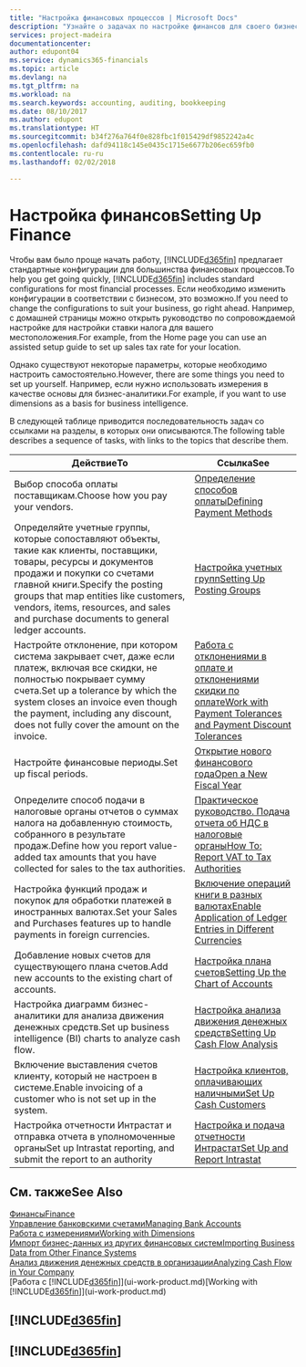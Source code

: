 ```yaml
---
title: "Настройка финансовых процессов | Microsoft Docs"
description: "Узнайте о задачах по настройке финансов для своего бизнеса в соответствии требованиями учет и аудита."
services: project-madeira
documentationcenter: 
author: edupont04
ms.service: dynamics365-financials
ms.topic: article
ms.devlang: na
ms.tgt_pltfrm: na
ms.workload: na
ms.search.keywords: accounting, auditing, bookkeeping
ms.date: 08/10/2017
ms.author: edupont
ms.translationtype: HT
ms.sourcegitcommit: b34f276a764f0e828fbc1f015429df9852242a4c
ms.openlocfilehash: dafd94118c145e0435c1715e6677b206ec659fb0
ms.contentlocale: ru-ru
ms.lasthandoff: 02/02/2018

---
```

# <a name="setting-up-finance"></a><span data-ttu-id="0578a-103">Настройка финансов</span><span class="sxs-lookup"><span data-stu-id="0578a-103">Setting Up Finance</span></span>
<span data-ttu-id="0578a-104">Чтобы вам было проще начать работу, [!INCLUDE[d365fin](includes/d365fin_md.md)] предлагает стандартные конфигурации для большинства финансовых процессов.</span><span class="sxs-lookup"><span data-stu-id="0578a-104">To help you get going quickly, [!INCLUDE[d365fin](includes/d365fin_md.md)] includes standard configurations for most financial processes.</span></span> <span data-ttu-id="0578a-105">Если необходимо изменить конфигурации в соответствии с бизнесом, это возможно.</span><span class="sxs-lookup"><span data-stu-id="0578a-105">If you need to change the configurations to suit your business, go right ahead.</span></span> <span data-ttu-id="0578a-106">Например, с домашней страницы можно открыть руководство по сопровождаемой настройке для настройки ставки налога для вашего местоположения.</span><span class="sxs-lookup"><span data-stu-id="0578a-106">For example, from the Home page you can use an assisted setup guide to set up sales tax rate for your location.</span></span>  

<span data-ttu-id="0578a-107">Однако существуют некоторые параметры, которые необходимо настроить самостоятельно.</span><span class="sxs-lookup"><span data-stu-id="0578a-107">However, there are some things you need to set up yourself.</span></span> <span data-ttu-id="0578a-108">Например, если нужно использовать измерения в качестве основы для бизнес-аналитики.</span><span class="sxs-lookup"><span data-stu-id="0578a-108">For example, if you want to use dimensions as a basis for business intelligence.</span></span>  

<span data-ttu-id="0578a-109">В следующей таблице приводится последовательность задач со ссылками на разделы, в которых они описываются.</span><span class="sxs-lookup"><span data-stu-id="0578a-109">The following table describes a sequence of tasks, with links to the topics that describe them.</span></span>

| <span data-ttu-id="0578a-110">Действие</span><span class="sxs-lookup"><span data-stu-id="0578a-110">To</span></span> | <span data-ttu-id="0578a-111">Ссылка</span><span class="sxs-lookup"><span data-stu-id="0578a-111">See</span></span> |
| --- | --- |
| <span data-ttu-id="0578a-112">Выбор способа оплаты поставщикам.</span><span class="sxs-lookup"><span data-stu-id="0578a-112">Choose how you pay your vendors.</span></span> |[<span data-ttu-id="0578a-113">Определение способов оплаты</span><span class="sxs-lookup"><span data-stu-id="0578a-113">Defining Payment Methods</span></span>](finance-payment-methods.md) |
| <span data-ttu-id="0578a-114">Определяйте учетные группы, которые сопоставляют объекты, такие как клиенты, поставщики, товары, ресурсы и документов продажи и покупки со счетами главной книги.</span><span class="sxs-lookup"><span data-stu-id="0578a-114">Specify the posting groups that map entities like customers, vendors, items, resources, and sales and purchase documents to general ledger accounts.</span></span> |[<span data-ttu-id="0578a-115">Настройка учетных групп</span><span class="sxs-lookup"><span data-stu-id="0578a-115">Setting Up Posting Groups</span></span>](finance-posting-groups.md)|
|<span data-ttu-id="0578a-116">Настройте отклонение, при котором система закрывает счет, даже если платеж, включая все скидки, не полностью покрывает сумму счета.</span><span class="sxs-lookup"><span data-stu-id="0578a-116">Set up a tolerance by which the system closes an invoice even though the payment, including any discount, does not fully cover the amount on the invoice.</span></span>|[<span data-ttu-id="0578a-117">Работа с отклонениями в оплате и отклонениями скидки по оплате</span><span class="sxs-lookup"><span data-stu-id="0578a-117">Work with Payment Tolerances and Payment Discount Tolerances</span></span>](finance-payment-tolerance-and-payment-discount-tolerance.md)|
| <span data-ttu-id="0578a-118">Настройте финансовые периоды.</span><span class="sxs-lookup"><span data-stu-id="0578a-118">Set up fiscal periods.</span></span> |[<span data-ttu-id="0578a-119">Открытие нового финансового года</span><span class="sxs-lookup"><span data-stu-id="0578a-119">Open a New Fiscal Year</span></span>](finance-how-open-new-fiscal-year.md) |
| <span data-ttu-id="0578a-120">Определите способ подачи в налоговые органы отчетов о суммах налога на добавленную стоимость, собранного в результате продаж.</span><span class="sxs-lookup"><span data-stu-id="0578a-120">Define how you report value-added tax amounts that you have collected for sales to the tax authorities.</span></span> |[<span data-ttu-id="0578a-121">Практическое руководство. Подача отчета об НДС в налоговые органы</span><span class="sxs-lookup"><span data-stu-id="0578a-121">How To: Report VAT to Tax Authorities</span></span>](finance-how-report-vat.md)|
| <span data-ttu-id="0578a-122">Настройка функций продаж и покупок для обработки платежей в иностранных валютах.</span><span class="sxs-lookup"><span data-stu-id="0578a-122">Set your Sales and Purchases features up to handle payments in foreign currencies.</span></span>|[<span data-ttu-id="0578a-123">Включение операций книги в разных валютах</span><span class="sxs-lookup"><span data-stu-id="0578a-123">Enable Application of Ledger Entries in Different Currencies</span></span>](finance-how-enable-application-ledger-entries-different-currencies.md)
| <span data-ttu-id="0578a-124">Добавление новых счетов для существующего плана счетов.</span><span class="sxs-lookup"><span data-stu-id="0578a-124">Add new accounts to the existing chart of accounts.</span></span> |[<span data-ttu-id="0578a-125">Настройка плана счетов</span><span class="sxs-lookup"><span data-stu-id="0578a-125">Setting Up the Chart of Accounts</span></span>](finance-setup-chart-accounts.md) |
| <span data-ttu-id="0578a-126">Настройка диаграмм бизнес-аналитики для анализа движения денежных средств.</span><span class="sxs-lookup"><span data-stu-id="0578a-126">Set up business intelligence (BI) charts to analyze cash flow.</span></span> |[<span data-ttu-id="0578a-127">Настройка анализа движения денежных средств</span><span class="sxs-lookup"><span data-stu-id="0578a-127">Setting Up Cash Flow Analysis</span></span>](finance-setup-cash-flow-analyses.md) |
|<span data-ttu-id="0578a-128">Включение выставления счетов клиенту, который не настроен в системе.</span><span class="sxs-lookup"><span data-stu-id="0578a-128">Enable invoicing of a customer who is not set up in the system.</span></span>|[<span data-ttu-id="0578a-129">Настройка клиентов, оплачивающих наличными</span><span class="sxs-lookup"><span data-stu-id="0578a-129">Set Up Cash Customers</span></span>](finance-how-to-set-up-cash-customers.md)|
| <span data-ttu-id="0578a-130">Настройка отчетности Интрастат и отправка отчета в уполномоченные органы</span><span class="sxs-lookup"><span data-stu-id="0578a-130">Set up Intrastat reporting, and submit the report to an authority</span></span> | [<span data-ttu-id="0578a-131">Настройка и подача отчетности Интрастат</span><span class="sxs-lookup"><span data-stu-id="0578a-131">Set Up and Report Intrastat</span></span>](finance-how-setup-report-intrastat.md)|

## <a name="see-also"></a><span data-ttu-id="0578a-132">См. также</span><span class="sxs-lookup"><span data-stu-id="0578a-132">See Also</span></span>
[<span data-ttu-id="0578a-133">Финансы</span><span class="sxs-lookup"><span data-stu-id="0578a-133">Finance</span></span>](finance.md)  
[<span data-ttu-id="0578a-134">Управление банковскими счетами</span><span class="sxs-lookup"><span data-stu-id="0578a-134">Managing Bank Accounts</span></span>](bank-manage-bank-accounts.md)  
[<span data-ttu-id="0578a-135">Работа с измерениями</span><span class="sxs-lookup"><span data-stu-id="0578a-135">Working with Dimensions</span></span>](finance-dimensions.md)  
[<span data-ttu-id="0578a-136">Импорт бизнес-данных из других финансовых систем</span><span class="sxs-lookup"><span data-stu-id="0578a-136">Importing Business Data from Other Finance Systems</span></span>](upload-data.md)  
[<span data-ttu-id="0578a-137">Анализ движения денежных средств в организации</span><span class="sxs-lookup"><span data-stu-id="0578a-137">Analyzing Cash Flow in Your Company</span></span>](finance-analyze-cash-flow.md)  
<span data-ttu-id="0578a-138">[Работа с [!INCLUDE[d365fin](includes/d365fin_md.md)]](ui-work-product.md)</span><span class="sxs-lookup"><span data-stu-id="0578a-138">[Working with [!INCLUDE[d365fin](includes/d365fin_md.md)]](ui-work-product.md)</span></span>  

## [!INCLUDE[d365fin](includes/free_trial_md.md)]  
## [!INCLUDE[d365fin](includes/training_link_md.md)]

